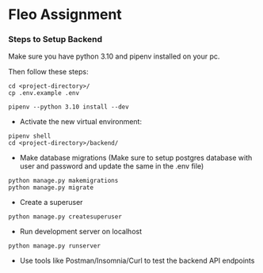 # Fleo Assignment

### Steps to Setup Backend

Make sure you have python 3.10 and pipenv installed on your pc.

Then follow these steps:
```
cd <project-directory>/
cp .env.example .env
```  
```
pipenv --python 3.10 install --dev
```

- Activate the new virtual environment:
```
pipenv shell
cd <project-directory>/backend/
```  
- Make database migrations (Make sure to setup postgres database with user and password and update the same in the .env file)
```
python manage.py makemigrations
python manage.py migrate
```  
- Create a superuser
```
python manage.py createsuperuser
```  
- Run development server on localhost
```
python manage.py runserver
```  

- Use tools like Postman/Insomnia/Curl to test the backend API endpoints